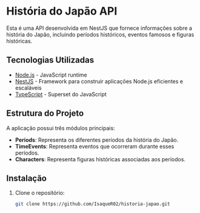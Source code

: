 # História do Japão API

Esta é uma API desenvolvida em NestJS que fornece informações sobre a história do Japão, incluindo períodos históricos, eventos famosos e figuras históricas.

## Tecnologias Utilizadas

- [Node.js](https://nodejs.org/) - JavaScript runtime
- [NestJS](https://nestjs.com/) - Framework para construir aplicações Node.js eficientes e escaláveis
- [TypeScript](https://www.typescriptlang.org/) - Superset do JavaScript

## Estrutura do Projeto

A aplicação possui três módulos principais:

- **Periods**: Representa os diferentes períodos da história do Japão.
- **TimeEvents**: Representa eventos que ocorreram durante esses períodos.
- **Characters**: Representa figuras históricas associadas aos períodos.

## Instalação

1. Clone o repositório:

   ```bash
   git clone https://github.com/IsaqueR02/historia-japao.git